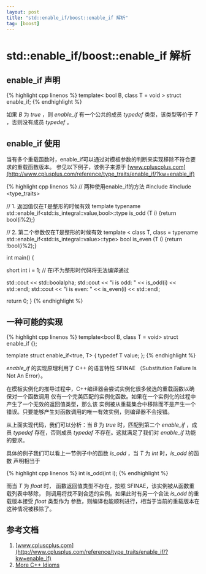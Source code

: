 ```yaml
---
layout: post
title: "std::enable_if/boost::enable_if 解析"
tag: [boost]
---
```


std::enable_if/boost::enable_if 解析
====================================

## enable_if 声明

{% highlight cpp linenos %}
template< bool B, class T = void >
struct enable_if;
{% endhighlight %}

如果 _B_ 为 _true_ ，则 _enable\_if_ 有一个公共的成员 _typedef_ 类型，该类型等价于 _T_ ，否则没有成员 _typedef_ 。

<!--more-->

## enable_if 使用

当有多个重载函数时，enable_if可以通过对模板参数的判断来实现移除不符合要求的重载函数版本。
参见以下例子，该例子来源于 [www.cpluscplus.com](http://www.cplusplus.com/reference/type_traits/enable_if/?kw=enable_if)

{% highlight cpp linenos %}
// 两种使用enable_if的方法
#include <iostream>
#include <type_traits>

// 1. 返回值仅在T是整形的时候有效
template <class T>
typename std::enable_if<std::is_integral<T>::value,bool>::type
  is_odd (T i) {return bool(i%2);}

// 2. 第二个参数仅在T是整形的时候有效
template < class T,
           class = typename std::enable_if<std::is_integral<T>::value>::type>
bool is_even (T i) {return !bool(i%2);}

int main() {

  short int i = 1;    // 在i不为整形时代码将无法编译通过

  std::cout << std::boolalpha;
  std::cout << "i is odd: " << is_odd(i) << std::endl;
  std::cout << "i is even: " << is_even(i) << std::endl;

  return 0;
}
{% endhighlight %}

## 一种可能的实现

{% highlight cpp linenos %}
template<bool B, class T = void>
struct enable_if {};

template<class T>
struct enable_if<true, T> { typedef T value; };
{% endhighlight %}

_enable\_if_ 的实现原理利用了 C++ 的语言特性 SFINAE （Substitution Failure Is Not An Error）。

在模板实例化的推导过程中，C++编译器会尝试实例化很多候选的重载函数以确保对一个函数调用
仅有一个完美匹配的实例化函数。如果在一个实例化的过程中产生了一个无效的返回值类型，那么该
实例被从重载集合中移除而不是产生一个错误。只要能够产生对函数调用的唯一有效实例，则编译器不会报错。

从上面实现代码，我们可以分析：当 _B_ 为 _true_ 时，匹配到第二个 _enable\_if_ ，成员
_typedef_ 存在，否则成员 _typedef_ 不存在。这就满足了我们对 _enable\_if_ 功能的要求。

具体的例子我们可以看上一节例子中的函数 _is\_odd_ ，当 _T_ 为 _int_ 时，_is\_odd_ 的函数
声明相当于

{% highlight cpp linenos %}
int is_odd(int i);
{% endhighlight %}

而当 _T_ 为 _float_ 时， 函数返回值类型不存在，按照 SFINAE，该实例被从函数重载列表中移除，
则调用将找不到合适的实例。如果此时有另一个合法 _is\_odd_ 的重载版本接受 _float_ 类型作为
参数，则编译也能顺利进行，相当于当前的重载版本在这种情况被移除了。

## 参考文档
1. [www.cpluscplus.com](http://www.cplusplus.com/reference/type_traits/enable_if/?kw=enable_if)
2. [More C++ Idioms](https://en.wikibooks.org/wiki/More_C%2B%2B_Idioms/SFINAE)
